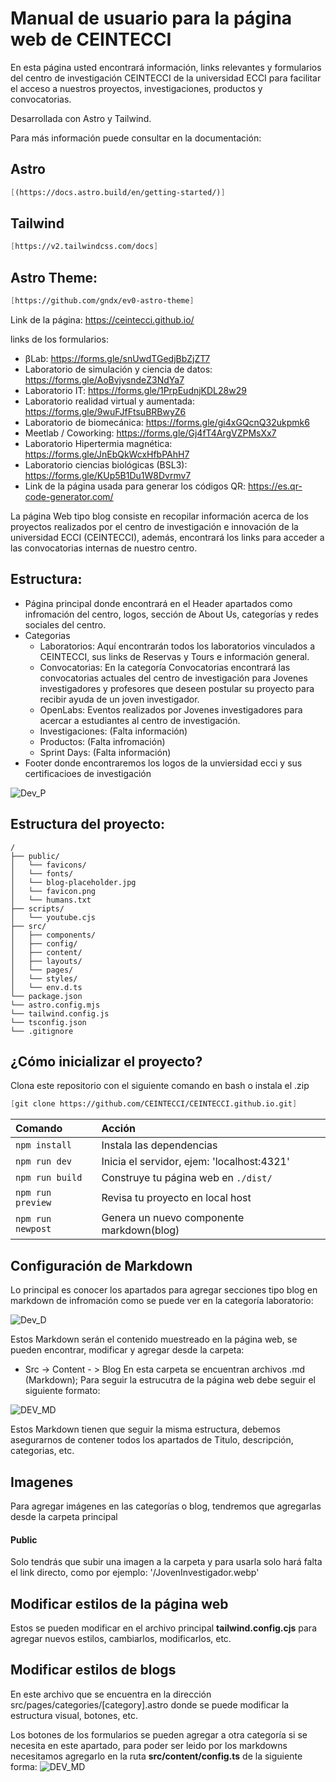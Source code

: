 <h1>Manual de usuario para la página web de CEINTECCI</h1>

En esta página usted encontrará información, links relevantes y formularios del centro de investigación CEINTECCI de la universidad ECCI para facilitar el acceso a nuestros proyectos, investigaciones, productos y convocatorias.

Desarrollada con Astro y Tailwind.

Para más información puede consultar en la documentación: 
## Astro
```scheme
[(https://docs.astro.build/en/getting-started/)]
```
## Tailwind
```scheme
[https://v2.tailwindcss.com/docs]
```
## Astro Theme:
```scheme
[https://github.com/gndx/ev0-astro-theme]
```

Link de la página: https://ceintecci.github.io/

links de los formularios:

- βLab: https://forms.gle/snUwdTGedjBbZjZT7
- Laboratorio de simulación y ciencia de datos: https://forms.gle/AoBvjysndeZ3NdYa7
- Laboratorio IT: https://forms.gle/1PrpEudnjKDL28w29
- Laboratorio realidad virtual y aumentada: https://forms.gle/9wuFJfFtsuBRBwyZ6
- Laboratorio de biomecánica: https://forms.gle/gi4xGQcnQ32ukpmk6
- Meetlab / Coworking: https://forms.gle/Gj4fT4ArgVZPMsXx7
- Laboratorio Hipertermia magnética: https://forms.gle/JnEbQkWcxHfbPAhH7
- Laboratorio ciencias biológicas (BSL3): https://forms.gle/KUp5B1Du1W8Dvrmv7
- Link de la página usada para generar los códigos QR: https://es.qr-code-generator.com/

La página Web tipo blog consiste en recopilar información acerca de los proyectos realizados por el centro de investigación e innovación de la universidad ECCI (CEINTECCI), además, encontrará los links para acceder a las convocatorias internas de nuestro centro. 

<h2>Estructura:</h2>  

- Página principal donde encontrará en el Header apartados como infromación del centro, logos, sección de About Us, categorías y redes sociales del centro.
- Categorias
  - Laboratorios: Aquí encontrarán todos los laboratorios vinculados a CEINTECCI, sus links de Reservas y Tours e información general. 
  - Convocatorias: En la categoría Convocatorias encontrará las convocatorias actuales del centro de investigación para Jovenes investigadores y profesores que deseen postular su proyecto para recibir ayuda de un joven investigador. 
  - OpenLabs: Eventos realizados por Jovenes investigadores para acercar a estudiantes al centro de investigación. 
  - Investigaciones: (Falta información)
  - Productos: (Falta infromación)
  - Sprint Days: (Falta información)
- Footer donde encontraremos los logos de la unviersidad ecci y sus certificacioes de investigación

![Dev_P](./Images_Read_Me/Pagina_Principal.webp)

## Estructura del proyecto:

```
/
├── public/
│   └── favicons/
│   └── fonts/
│   └── blog-placeholder.jpg
│   └── favicon.png
│   └── humans.txt
├── scripts/
│   └── youtube.cjs
├── src/
│   ├── components/
│   ├── config/
│   ├── content/
│   ├── layouts/
│   └── pages/
│   └── styles/
│   └── env.d.ts
└── package.json
└── astro.config.mjs
└── tailwind.config.js
└── tsconfig.json
└── .gitignore
```

## ¿Cómo inicializar el proyecto?

Clona este repositorio con el siguiente comando en bash o instala el .zip

```scheme
[git clone https://github.com/CEINTECCI/CEINTECCI.github.io.git]
```

| Comando           | Acción                                       |
| :---------------- | :------------------------------------------- |
| `npm install`     | Instala las dependencias                     |
| `npm run dev`     | Inicia el servidor, ejem: 'localhost:4321'   |
| `npm run build`   | Construye tu página web en  `./dist/`        |
| `npm run preview` | Revisa tu proyecto en local host             |
| `npm run newpost` | Genera un nuevo componente markdown(blog)    |


<h2>Configuración de Markdown</h2>
Lo principal es conocer los apartados para agregar secciones tipo blog en markdown de infromación como se puede ver en la categoría laboratorio:

![Dev_D](./Images_Read_Me/Blog_seg.webp)


Estos Markdown serán el contenido muestreado en la página web, se pueden encontrar, modificar y agregar desde la carpeta:
- Src -> Content - > Blog
En esta carpeta se encuentran archivos .md (Markdown); Para seguir la estrucutra de la página web debe seguir el siguiente formato: 

![DEV_MD](./Images_Read_Me/BlogMD.png)

Estos Markdown tienen que seguir la misma estructura, debemos asegurarnos de contener todos los apartados de Titulo, descripción, categorias, etc.

<h2>Imagenes</h2>
Para agregar imágenes en las categorías o blog, tendremos que agregarlas desde la carpeta principal <h4>Public</h4> Solo tendrás que subir una imagen a la carpeta y para usarla solo hará falta el link directo, como por ejemplo: '/JovenInvestigador.webp'

<h2>Modificar estilos de la página web</h2>

Estos se pueden modificar en el archivo principal **tailwind.config.cjs** para agregar nuevos estilos, cambiarlos, modificarlos, etc.


<h2>Modificar estilos de blogs</h2>

En este archivo que se encuentra en la dirección src/pages/categories/[category].astro donde se puede modificar la estructura visual, botones, etc.

Los botones de los formularios se pueden agregar a otra categoría si se necesita en este apartado, para poder ser leido por los markdowns necesitamos agregarlo en la ruta **src/content/config.ts** de la siguiente forma: ![DEV_MD](./Images_Read_Me/Config_Ts.png)

